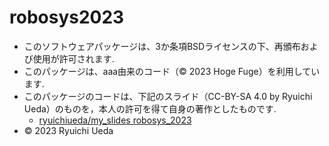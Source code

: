 # robosys2023
* このソフトウェアパッケージは、3か条項BSDライセンスの下、再頒布および使用が許可されます.
* このパッケージは、aaa由来のコード（© 2023 Hoge Fuge）を利用しています.
* このパッケージのコードは、下記のスライド（CC-BY-SA 4.0 by Ryuichi Ueda）のものを，本人の許可を得て自身の著作としたものです.
	* [ryuichiueda/my_slides robosys_2023](https://github.com/ryuichiueda/my_slides/tree/master/robosys_2023)
* © 2023 Ryuichi Ueda
